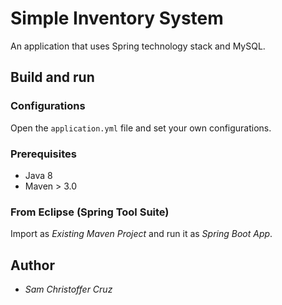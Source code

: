 # Simple Inventory System

An application that uses Spring technology stack and MySQL.

## Build and run

### Configurations

Open the `application.yml` file and set your own configurations.

### Prerequisites

- Java 8
- Maven > 3.0

### From Eclipse (Spring Tool Suite)

Import as *Existing Maven Project* and run it as *Spring Boot App*.

## Author

* *Sam Christoffer Cruz*
